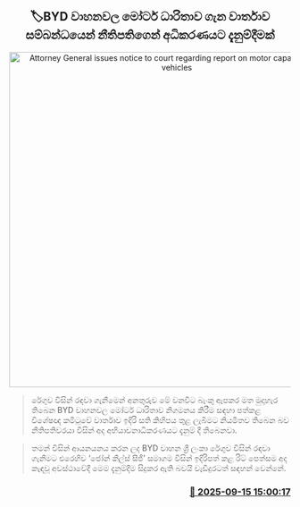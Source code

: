 <p align='center'><b><h2 align='center' title='Attorney General issues notice to court regarding report on motor capacity of BYD vehicles'>🏷BYD වාහනවල මෝටර් ධාරිතාව ගැන වාර්තාව සම්බන්ධයෙන් නීතිපතිගෙන් අධිකරණයට දැනුම්දීමක්</h2></b></p>
<p align='center'><img src='https://helakuru.sgp1.cdn.digitaloceanspaces.com/esana/images/lib/byd-new-u.jpg' width='600' alt='Attorney General issues notice to court regarding report on motor capacity of BYD vehicles'></p>

> රේගුව විසින් රඳවා ගැනීමෙන් අනතුරුව මේ වනවිට බැංකු ඇපකර මත මුදාහැර තිබෙන BYD වාහනවල මෝටර් ධාරිතාව නිගමනය කිරීම සඳහා පත්කළ විශේෂඥ කමිටුවේ වාර්තාව ඉදිරි සති කිහිපය තුළ ලැබීමට නියමිතව තිබෙන බව නීතිපතිවරයා විසින් අද අභියාචනාධිකරණයට දැනුම් දී තිබෙනවා.

> තමන් විසින් ආයනයනය කරන ලද BYD වාහන ශ්‍රී ලංකා රේගුව විසින් රඳවා ගැනීමට එරෙහිව ‘ජෝන් කීල්ස් සීජී’ සමාගම විසින් ඉදිරිපත් කළ රිට් පෙත්සම අද කැඳවූ අවස්ථාවේදී මෙම දැනුම්දීම සිදුකර ඇති බවයි වැඩිදුරටත් සඳහන් වෙන්නේ.



<h3 align='right'><a href='https://www.helakuru.lk/esana/p/113646/'>📅 2025-09-15 15:00:17</a></h3>
